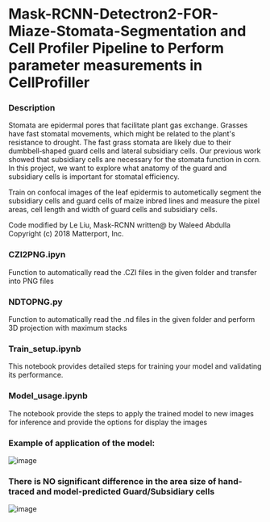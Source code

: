# Mask-RCNN-Detectron2-FOR-Miaze-Stomata-Segmentation and Cell Profiler Pipeline to Perform parameter measurements in CellProfiller

### Description

Stomata are epidermal pores that facilitate plant gas exchange. Grasses have fast stomatal movements, which might be related to the plant's resistance to drought. The fast grass stomata are likely due to their dumbbell‐shaped guard cells and lateral subsidiary cells. Our previous work showed that subsidiary cells are necessary for the stomata function in corn. In this project, we want to explore what anatomy of the guard and subsidiary cells is important for stomatal efficiency.

Train on confocal images of the leaf epidermis to autometically segment the subsidiary cells and guard cells of maize inbred lines and measure the pixel areas, cell length and width of guard cells and subsidiary cells.

Code modified by Le Liu, Mask-RCNN written@ by Waleed Abdulla Copyright (c) 2018 Matterport, Inc.

### CZI2PNG.ipyn
Function to automatically read the .CZI files in the given folder and transfer into PNG files

### NDTOPNG.py
Function to automatically read the .nd files in the given folder and perform 3D projection with maximum stacks

### Train_setup.ipynb
This notebook provides detailed steps for training your model and validating its performance. 

### Model_usage.ipynb
The notebook provide the steps to apply the trained model to new images for inference and provide the options for display the images

### Example of application of the model:
![image](https://github.com/LeLiu552/Stomata_Segmention/assets/73537116/9b3f437a-ed68-45af-b136-aa26c0821476)

### There is NO significant difference in the area size of hand-traced and model-predicted Guard/Subsidiary cells 
![image](https://github.com/LeLiu552/Stomata_Segmention/assets/73537116/c1db10cf-482e-455a-9199-d17d89a12a03)




